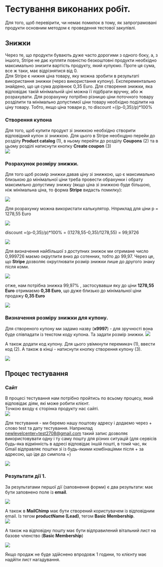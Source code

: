 # Тестування виконаних робіт.
Для того, щоб перевірити, чи немає помилок в тому, як запрограмовані продукти основним методом є проведення тестової закупівлі.  
## Знижки
Через те, що продукти бувають дуже часто дорогими з одного боку, а, з іншого, Stripe не дає купляти повністю безкоштовні продукти необхідно максимально знизити вартість продукту, який купуємо. Проте ця сума, все ж таки, має відрізнятися від 0.  
Для Stripe є нижня ціна товару, яку можна зробити в результаті використання знижки (через використання купону). Експерементально знайдено, що ця сума дорівнює 0,35 Euro.
Для створення знижки, яка відповідає такій мінімальній ціні можна її підібрати вручну, або ж розрахувати. Для розрахунку потрібно різницю ціни поточного товару розділити та мінімально допустимої ціни товару необхідно поділити на ціну товару.  Тобто, якщо ціна товари p, то discount =((p-0,35)/p)*100%   

### Створення купона
Для того, щоб купити продукт зі знижкою необхідно створити відповідний купон зі знижкою. Для цього в Stripe необхцдно перейи до розділу **Product catalog** (1), в ньому перейти до розділу **Coupons** (2) та в цьому розділі натиснути кнопку **Create coupon** (3)  
<img src ="img/discount01.png">   

### Розрахунок розміру знижки.
Для того щоб розмір знижки давав ціну зі знижкою, що є максимально близькою до мінімальної ціни треба провести обрахунки і обрату максимльно допустиму знижку (якщо ціна зі знижкою буде більшою, ніж мінімальна ціна, то форма **Stripe** видасть помилку):

<img src ="img/discount08.png">   

Для розрахунку можна використати калькулятор. Нприклад для ціни p = 1278,55 Euro 

<img src ="img/discount06.png">   

discount =(p-0,35)/p)*100% = ((1278,55-0,35)/1278,55) = 99,9726

<img src ="img/discount05.png">   

Для визначення найбільшої з доступних знижок ми отримане число 0,999726 маємо округлити вниз до сотенних, тобто до 99,97. Через це, що **Stripe** дозволяє округлювати розмір знижки лише до другого знаку після коми.  

<img src ="img/discount04.png">   

отже, нам потрібна знижка 99,97% , застосувавши яку до ціни **1278,55 Euro** отримаємо **0,38 Euro**, що дуже близько до мінімальної ціни продажу **0,35 Euro**

<img src ="img/discount08.png">   

### Визначення розміру знижки для купону.
Для створеного купону ми задамо назву (**x9997**) - для зручності вона буде співпадати із текстом коду купона. Та задати розмір знижки.
<img src ="img/discount02.png">   

А також додати код купону. Для цього увімкнути перемикач (1), ввести код (2). А також в кінці - натиснути кнопку створення купону (3).

<img src ="img/discount03.png">   

## Процес тестування
### Сайт
В процесі тестування нам потрібно пройтись по всьому процесу, який відповідає діям, які може робити клієнт.  
Точкою входу є сторінка продукту нас сайті.  
<img src ="img/test01.png">   

Для тестування - ми беремо нашу поштову адресу і додаємо через + слово test та дату тестування. Наприклад newlevelcenter+test2708@gmail.com такий запис дозволяє використовувати одну і ту саму пошту для різних ситуацій (для сервісів будь-яка відмінність в адресі відповідає іншій пошті, в томй час, як Gmail відправляє поштки зі із будь-якими комбінаціями після + за адресою, що іде до симпола +)

<img src ="img/test02.png">   

### Результати дії 1.
За результатами першої дії (заповнення форми) є два результати: має бути заповнено поле із **email**.  

<img src ="img/test03.png">   

А також в **MailChimp** має бути створений користувачем із відповідним email. Із тегом **productName (Lead)**, тегом **Basic Membership**.  
<img src ="img/test04.png">   

А також на відповідну пошту має бути відправилений вітальний лист на базове членство (**Basic Membership**)

<img src ="img/test05.png">  

Якщо продаж не буде здійснено впродовж 1 години, то клієнту має надйіти лист нагадування.  
